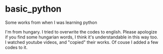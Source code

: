 # basic_python
Some works from when I was learning python

I'm from hungary. I tried to overwrite the codes to english. Please apologize if you find some hungarian words, I think it's understandable in this way too. I watched youtube videos, and "copied" their works. Of couse I added a few codes to it.
